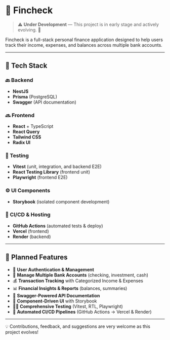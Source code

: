 # 💸 Fincheck

> ⚠️ **Under Development** — This project is in early stage and actively evolving. 🚧

Fincheck is a full-stack personal finance application designed to help users track their income, expenses, and balances across multiple bank accounts.  

---

## 🧰 Tech Stack

### 🔙 Backend
- **NestJS**  
- **Prisma** (PostgreSQL)  
- **Swagger** (API documentation)  

### 🔜 Frontend
- **React** + TypeScript  
- **React Query**  
- **Tailwind CSS**  
- **Radix UI**  

### 🧪 Testing
- **Vitest** (unit, integration, and backend E2E)  
- **React Testing Library** (frontend unit)  
- **Playwright** (frontend E2E)  

### ⚙️ UI Components
- **Storybook** (isolated component development)  

### 🚀 CI/CD & Hosting
- **GitHub Actions** (automated tests & deploy)  
- **Vercel** (frontend)  
- **Render** (backend)  

---

## 📝 Planned Features

- 🔐 **User Authentication & Management**  
- 🏦 **Manage Multiple Bank Accounts** (checking, investment, cash)  
- 💰 **Transaction Tracking** with Categorized Income & Expenses  
- 📊 **Financial Insights & Reports** (balances, summaries)  
- 📜 **Swagger-Powered API Documentation**  
- 🧩 **Component-Driven UI** with Storybook  
- 🧑‍🔬 **Comprehensive Testing** (Vitest, RTL, Playwright)  
- 🤖 **Automated CI/CD Pipelines** (GitHub Actions → Vercel & Render)  

---

💡 Contributions, feedback, and suggestions are very welcome as this project evolves!  

